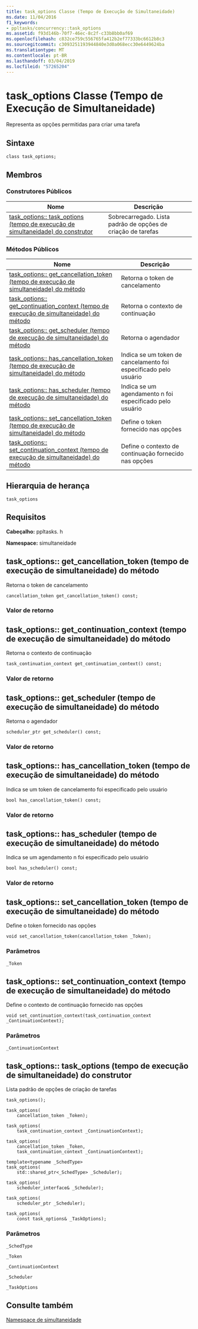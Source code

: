 ```yaml
---
title: task_options Classe (Tempo de Execução de Simultaneidade)
ms.date: 11/04/2016
f1_keywords:
- ppltasks/concurrency::task_options
ms.assetid: f93d146b-70f7-46ec-8c2f-c33b8bb0af69
ms.openlocfilehash: c832ce759c556765fa412b2ef77333bc6612b8c3
ms.sourcegitcommit: c3093251193944840e3d0a068ecc30e6449624ba
ms.translationtype: MT
ms.contentlocale: pt-BR
ms.lasthandoff: 03/04/2019
ms.locfileid: "57265204"
---
```

# <a name="taskoptions-class-concurrency-runtime"></a>task_options Classe (Tempo de Execução de Simultaneidade)

Representa as opções permitidas para criar uma tarefa

## <a name="syntax"></a>Sintaxe

```
class task_options;
```

## <a name="members"></a>Membros

### <a name="public-constructors"></a>Construtores Públicos

|Nome|Descrição|
|----------|-----------------|
|[task_options:: task_options (tempo de execução de simultaneidade) do construtor](#ctor)|Sobrecarregado. Lista padrão de opções de criação de tarefas|

### <a name="public-methods"></a>Métodos Públicos

|Nome|Descrição|
|----------|-----------------|
|[task_options:: get_cancellation_token (tempo de execução de simultaneidade) do método](#get_cancellation_token)|Retorna o token de cancelamento|
|[task_options:: get_continuation_context (tempo de execução de simultaneidade) do método](#get_continuation_context)|Retorna o contexto de continuação|
|[task_options:: get_scheduler (tempo de execução de simultaneidade) do método](#get_scheduler)|Retorna o agendador|
|[task_options:: has_cancellation_token (tempo de execução de simultaneidade) do método](#has_cancellation_token)|Indica se um token de cancelamento foi especificado pelo usuário|
|[task_options:: has_scheduler (tempo de execução de simultaneidade) do método](#has_scheduler)|Indica se um agendamento n foi especificado pelo usuário|
|[task_options:: set_cancellation_token (tempo de execução de simultaneidade) do método](#set_cancellation_token)|Define o token fornecido nas opções|
|[task_options:: set_continuation_context (tempo de execução de simultaneidade) do método](#set_continuation_context)|Define o contexto de continuação fornecido nas opções|

## <a name="inheritance-hierarchy"></a>Hierarquia de herança

`task_options`

## <a name="requirements"></a>Requisitos

**Cabeçalho:** ppltasks. h

**Namespace:** simultaneidade

##  <a name="get_cancellation_token"></a>  task_options:: get_cancellation_token (tempo de execução de simultaneidade) do método

Retorna o token de cancelamento

```
cancellation_token get_cancellation_token() const;
```

### <a name="return-value"></a>Valor de retorno

##  <a name="get_continuation_context"></a>  task_options:: get_continuation_context (tempo de execução de simultaneidade) do método

Retorna o contexto de continuação

```
task_continuation_context get_continuation_context() const;
```

### <a name="return-value"></a>Valor de retorno

##  <a name="get_scheduler"></a>  task_options:: get_scheduler (tempo de execução de simultaneidade) do método

Retorna o agendador

```
scheduler_ptr get_scheduler() const;
```

### <a name="return-value"></a>Valor de retorno

##  <a name="has_cancellation_token"></a>  task_options:: has_cancellation_token (tempo de execução de simultaneidade) do método

Indica se um token de cancelamento foi especificado pelo usuário

```
bool has_cancellation_token() const;
```

### <a name="return-value"></a>Valor de retorno

##  <a name="has_scheduler"></a>  task_options:: has_scheduler (tempo de execução de simultaneidade) do método

Indica se um agendamento n foi especificado pelo usuário

```
bool has_scheduler() const;
```

### <a name="return-value"></a>Valor de retorno

##  <a name="set_cancellation_token"></a>  task_options:: set_cancellation_token (tempo de execução de simultaneidade) do método

Define o token fornecido nas opções

```
void set_cancellation_token(cancellation_token _Token);
```

### <a name="parameters"></a>Parâmetros

`_Token`

##  <a name="set_continuation_context"></a>  task_options:: set_continuation_context (tempo de execução de simultaneidade) do método

Define o contexto de continuação fornecido nas opções

```
void set_continuation_context(task_continuation_context _ContinuationContext);
```

### <a name="parameters"></a>Parâmetros

`_ContinuationContext`

##  <a name="ctor"></a>  task_options:: task_options (tempo de execução de simultaneidade) do construtor

Lista padrão de opções de criação de tarefas

```
task_options();

task_options(
    cancellation_token _Token);

task_options(
    task_continuation_context _ContinuationContext);

task_options(
    cancellation_token _Token,
    task_continuation_context _ContinuationContext);

template<typename _SchedType>
task_options(
    std::shared_ptr<_SchedType> _Scheduler);

task_options(
    scheduler_interface& _Scheduler);

task_options(
    scheduler_ptr _Scheduler);

task_options(
    const task_options& _TaskOptions);
```

### <a name="parameters"></a>Parâmetros

`_SchedType`

`_Token`

`_ContinuationContext`

`_Scheduler`

`_TaskOptions`

## <a name="see-also"></a>Consulte também

[Namespace de simultaneidade](concurrency-namespace.md)
